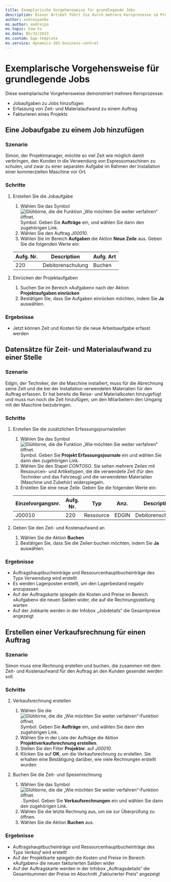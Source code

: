 ```yaml
---
title: Exemplarische Vorgehensweise für grundlegende Jobs
description: Dieser Artikel führt Sie durch mehrere Kernprozesse im Projektmanagement.
author: andreipanko
ms.author: andreipa
ms.topic: how-to
ms.date: 05/31/2023
ms.custom: bap-template
ms.service: dynamics-365-business-central
---
```

# Exemplarische Vorgehensweise für grundlegende Jobs

Diese exemplarische Vorgehensweise demonstriert mehrere Kernprozesse:

- Jobaufgaben zu Jobs hinzufügen
- Erfassung von Zeit- und Materialaufwand zu einem Auftrag
- Fakturieren eines Projekts

## Eine Jobaufgabe zu einem Job hinzufügen

### Szenario  

Simon, der Projektmanager, möchte so viel Zeit wie möglich damit verbringen, den Kunden in die Verwendung von Espressomaschinen zu schulen, und zwar zu einer separaten Aufgabe im Rahmen der Installation einer kommerziellen Maschine vor Ort.

### Schritte

1. Erstellen Sie die Jobaufgabe  

    1. Wählen Sie das Symbol ![Glühbirne, die die Funktion „Wie möchten Sie weiter verfahren“ öffnet.](../../media/ui-search/search_small.png "Wie möchten Sie weiter verfahren?") Symbol. Geben Sie **Aufträge** ein, und wählen Sie dann den zugehörigen Link.  
    2. Wählen Sie den Auftrag *J00010*.
    3. Wählen Sie im Bereich **Aufgaben** die Aktion **Neue Zeile** aus.  Geben Sie die folgenden Werte ein:
 
    |Aufg. Nr.|Description|Aufg. Art|
    |------------|-----------|-------------|  
    |220|Debitorenschulung|Buchen|

2. Einrücken der Projektaufgaben
   1. Suchen Sie im Bereich «Aufgaben» nach der Aktion **Projektaufgaben einrücken**
   2. Bestätigen Sie, dass Sie Aufgaben einrücken möchten, indem Sie **Ja** auswählen.

### Ergebnisse

 - Jetzt können Zeit und Kosten für die neue Arbeitsaufgabe erfasst werden

## Datensätze für Zeit- und Materialaufwand zu einer Stelle

### Szenario  

Edgin, der Techniker, der die Maschine installiert, muss für die Abrechnung seine Zeit und die bei der Installation verwendeten Materialien für den Auftrag erfassen.  Er hat bereits die Reise- und Materialkosten hinzugefügt und muss nun noch die Zeit hinzufügen, um den Mitarbeitern den Umgang mit der Maschine beizubringen.

### Schritte

1. Erstellen Sie die zusätzlichen Erfassungsjournalzeilen

    1. Wählen Sie das Symbol ![Glühbirne, die die Funktion „Wie möchten Sie weiter verfahren“ öffnet.](../../media/ui-search/search_small.png "Wie möchten Sie weiter verfahren?") Symbol. Geben Sie **Projekt Erfassungsjournale** ein und wählen Sie dann den zugehörigen Link.  
    2. Wählen Sie den Stapel *CONTOSO*.  Sie sehen mehrere Zeilen mit Ressourcen- und Artikeltypen, die die verwendete Zeit (für den Techniker und das Fahrzeug) und die verwendeten Materialien (Maschine und Zubehör) widerspiegeln.
    3. Erstellen Sie eine neue Zeile. Geben Sie die folgenden Werte ein:
 
    |Einzelvorgangsnr.|Aufg. Nr.|Typ|Anz.|Description|Menge|
    |-------|------------|----|---|-----------|--------|  
    |J00010|220|Ressource|EDGIN|Debitorenschulung|0|

2. Geben Sie den Zeit- und Kostenaufwand an
   1. Wählen Sie die Aktion **Buchen**
   2. Bestätigen Sie, dass Sie die Zeilen buchen möchten, indem Sie **Ja** auswählen.

### Ergebnisse

 - Auftragshauptbucheinträge und Ressourcenhauptbucheinträge des Typs *Verwendung* wird erstellt
 - Es werden Lagerposten erstellt, um den Lagerbestand negativ anzupassen
 - Auf der Auftragskarte spiegeln die Kosten und Preise im Bereich «Aufgaben» die neuen Salden wider, die auf die Rechnungsstellung warten
 - Auf der Jobkarte werden in der Infobox „Jobdetails“ die Gesamtpreise angezeigt

## Erstellen einer Verkaufsrechnung für einen Auftrag

### Szenario  
Simon muss eine Rechnung erstellen und buchen, die zusammen mit dem Zeit- und Kostenaufwand für den Auftrag an den Kunden gesendet werden soll.

### Schritte
1. Verkaufsrechnung erstellen

    1. Wählen Sie die ![Glühbirne, die die „Wie möchten Sie weiter verfahren“-Funktion öffnet.](../../media/ui-search/search_small.png "Wie möchten Sie weiter verfahren?") Symbol. Geben Sie **Aufträge** ein, und wählen Sie dann den zugehörigen Link.  
    2. Wählen Sie in der Liste der Aufträge die Aktion **Projektverkaufsrechnung erstellen**.
    3. Stellen Sie den Filter **Projektnr.** auf *J00010*.
    4. Klicken Sie auf **OK**, um die Verkaufsrechnung zu erstellen.  Sie erhalten eine Bestätigung darüber, wie viele Rechnungen erstellt wurden

2. Buchen Sie die Zeit- und Spesenrechnung
   1. Wählen Sie das Symbol ![Glühbirne, die die „Wie möchten Sie weiter verfahren“-Funktion öffnet.](../../media/ui-search/search_small.png "Tell Me-Funktion"). Symbol. Geben Sie **Verkaufsrechnungen** ein und wählen Sie dann den zugehörigen Link.  
   2. Wählen Sie die letzte Rechnung aus, um sie zur Überprüfung zu öffnen.
   3. Wählen Sie die Aktion **Buchen** aus.

### Ergebnisse

 - Auftragshauptbucheinträge und Ressourcenhauptbucheinträge des Typs *Verkauf* wird erstellt
 - Auf der Projektkarte spiegeln die Kosten und Preise im Bereich «Aufgaben» die neuen fakturierten Salden wider
 - Auf der Auftragskarte werden in der Infobox „Auftragsdetails“ die Gesamtsummen der Preise im Abschnitt „Fakturierter Preis“ angezeigt
